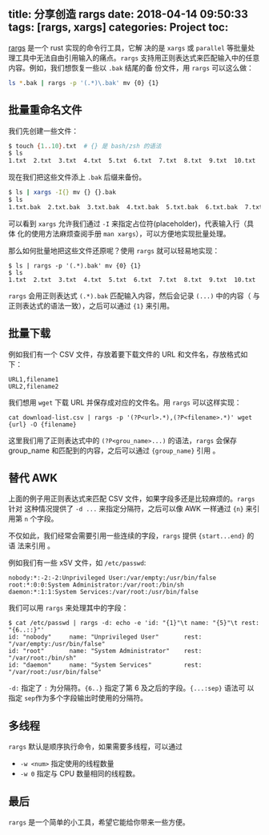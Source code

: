 title: 分享创造 rargs
date: 2018-04-14 09:50:33
tags: [rargs, xargs]
categories: Project
toc:
---

[rargs](https://github.com/lotabout/rargs) 是一个 rust 实现的命令行工具，它解
决的是 `xargs` 或 `parallel` 等批量处理工具中无法自由引用输入的痛点。`rargs`
支持用正则表达式来匹配输入中的任意内容。例如，我们想恢复一些以 `.bak` 结尾的备
份文件，用 `rargs` 可以这么做：

```sh
ls *.bak | rargs -p '(.*)\.bak' mv {0} {1}
```

<!--more-->

## 批量重命名文件

我们先创建一些文件：

```sh
$ touch {1..10}.txt  # {} 是 bash/zsh 的语法
$ ls
1.txt  2.txt  3.txt  4.txt  5.txt  6.txt  7.txt  8.txt  9.txt  10.txt
```

现在我们把这些文件添上 `.bak` 后缀来备份。

```sh
$ ls | xargs -I{} mv {} {}.bak
$ ls
1.txt.bak  2.txt.bak  3.txt.bak  4.txt.bak  5.txt.bak  6.txt.bak  7.txt.bak  8.txt.bak  9.txt.bak  10.txt.bak
```

可以看到 `xargs` 允许我们通过 `-I` 来指定占位符(placeholder)，代表输入行（具体
化的使用方法麻烦查阅手册 `man xargs`），可以方便地实现批量处理。

那么如何批量地把这些文件还原呢？使用 `rargs` 就可以轻易地实现：

```
$ ls | rargs -p '(.*).bak' mv {0} {1}
$ ls
1.txt  2.txt  3.txt  4.txt  5.txt  6.txt  7.txt  8.txt  9.txt  10.txt
```

`rargs` 会用正则表达式 `(.*).bak` 匹配输入内容，然后会记录 `(...)` 中的内容（
与正则表达式的语法一致），之后可以通过 `{1}` 来引用。

## 批量下载

例如我们有一个 CSV 文件，存放着要下载文件的 URL 和文件名，存放格式如下：

```
URL1,filename1
URL2,filename2
```

我们想用 `wget` 下载 URL 并保存成对应的文件名。用 `rargs` 可以这样实现：

```
cat download-list.csv | rargs -p '(?P<url>.*),(?P<filename>.*)' wget {url} -O {filename}
```

这里我们用了正则表达式中的 `(?P<grou_name>...)` 的语法，`rargs` 会保存
group_name 和匹配到的内容，之后可以通过 `{group_name}` 引用 。

## 替代 AWK

上面的例子用正则表达式来匹配 CSV 文件，如果字段多还是比较麻烦的。`rargs` 针对
这种情况提供了 `-d ...` 来指定分隔符，之后可以像 AWK 一样通过 `{n}` 来引用第
`n` 个字段。

不仅如此，我们经常会需要引用一些连续的字段，`rargs` 提供 `{start...end}` 的语
法来引用 。

例如我们有一些 xSV 文件，如 `/etc/passwd`:

```
nobody:*:-2:-2:Unprivileged User:/var/empty:/usr/bin/false
root:*:0:0:System Administrator:/var/root:/bin/sh
daemon:*:1:1:System Services:/var/root:/usr/bin/false
```

我们可以用 `rargs` 来处理其中的字段：

```
$ cat /etc/passwd | rargs -d: echo -e 'id: "{1}"\t name: "{5}"\t rest: "{6..::}"'
id: "nobody"     name: "Unprivileged User"       rest: "/var/empty:/usr/bin/false"
id: "root"       name: "System Administrator"    rest: "/var/root:/bin/sh"
id: "daemon"     name: "System Services"         rest: "/var/root:/usr/bin/false"
```

`-d:` 指定了 `:` 为分隔符。`{6..}` 指定了第 6 及之后的字段。`{...:sep}` 语法可
以指定 `sep`作为多个字段输出时使用的分隔符。

## 多线程

`rargs` 默认是顺序执行命令，如果需要多线程，可以通过
-  `-w <num>` 指定使用的线程数量
-  `-w 0` 指定与 CPU 数量相同的线程数。

## 最后

`rargs` 是一个简单的小工具，希望它能给你带来一些方便。
